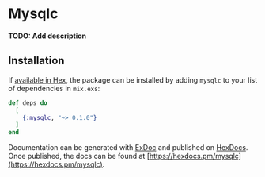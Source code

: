 # Mysqlc

**TODO: Add description**

## Installation

If [available in Hex](https://hex.pm/docs/publish), the package can be installed
by adding `mysqlc` to your list of dependencies in `mix.exs`:

```elixir
def deps do
  [
    {:mysqlc, "~> 0.1.0"}
  ]
end
```

Documentation can be generated with [ExDoc](https://github.com/elixir-lang/ex_doc)
and published on [HexDocs](https://hexdocs.pm). Once published, the docs can
be found at [https://hexdocs.pm/mysqlc](https://hexdocs.pm/mysqlc).

